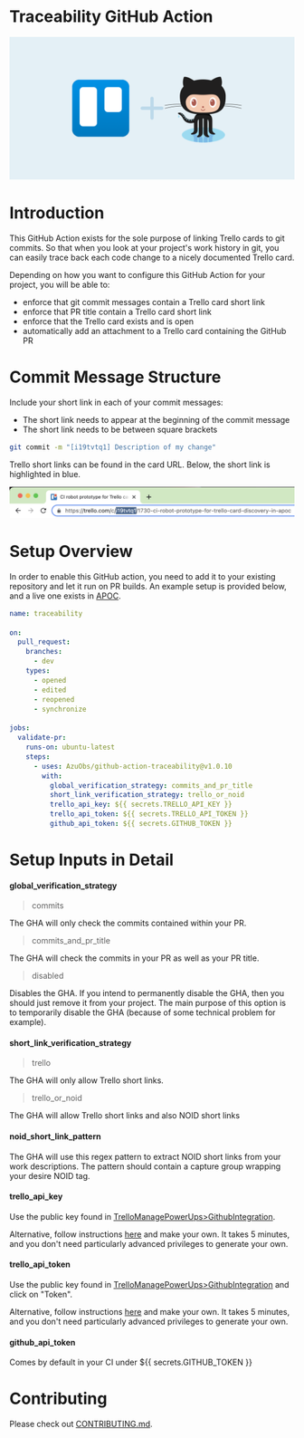 # Traceability GitHub Action

![](assets/trello-github.png)

# Introduction

This GitHub Action exists for the sole purpose of linking Trello cards to git commits. So that when you look at your
project's work history in git, you can easily trace back each code change to a nicely documented Trello card. 

Depending on how you want to configure this GitHub Action for your project, you will be able to:
- enforce that git commit messages contain a Trello card short link
- enforce that PR title contain a Trello card short link
- enforce that the Trello card exists and is open
- automatically add an attachment to a Trello card containing the GitHub PR

# Commit Message Structure

Include your short link in each of your commit messages: 
- The short link needs to appear at the beginning of the commit message 
- The short link needs to be between square brackets

```bash
git commit -m "[i19tvtq1] Description of my change"
```

Trello short links can be found in the card URL. Below, the short link is highlighted in blue.

![](assets/trello-short-link.png)

# Setup Overview

In order to enable this GitHub action, you need to add it to your existing repository and let it run on PR builds. An 
example setup is provided below, and a live one exists in 
[APOC](https://github.com/neo4j/apoc/tree/dev/.github/workflows).

```yml
name: traceability

on:
  pull_request:
    branches:
      - dev
    types:
      - opened
      - edited
      - reopened
      - synchronize

jobs:
  validate-pr:
    runs-on: ubuntu-latest
    steps:
      - uses: AzuObs/github-action-traceability@v1.0.10
        with:
          global_verification_strategy: commits_and_pr_title
          short_link_verification_strategy: trello_or_noid
          trello_api_key: ${{ secrets.TRELLO_API_KEY }}
          trello_api_token: ${{ secrets.TRELLO_API_TOKEN }}
          github_api_token: ${{ secrets.GITHUB_TOKEN }}
```

# Setup Inputs in Detail

#### global_verification_strategy

> commits

The GHA will only check the commits contained within your PR.

> commits_and_pr_title

The GHA will check the commits in your PR as well as your PR title.

> disabled

Disables the GHA. If you intend to permanently disable the GHA, then you should just remove it from your project. The
main purpose of this option is to temporarily disable the GHA (because of some technical problem for example).

#### short_link_verification_strategy

> trello

The GHA will only allow Trello short links. 

> trello_or_noid

The GHA will allow Trello short links and also NOID short links

#### noid_short_link_pattern

The GHA will use this regex pattern to extract NOID short links from your work descriptions. The pattern should contain 
a capture group wrapping your desire NOID tag.

#### trello_api_key

Use the public key found in [TrelloManagePowerUps>GithubIntegration](https://trello.com/power-ups/639711253572cf0030b9bb20/edit/api-key).

Alternative, follow instructions [here](https://developer.atlassian.com/cloud/trello/guides/rest-api/api-introduction/#managing-your-api-key) 
and make your own. It takes 5 minutes, and you don't need particularly advanced privileges to generate your own.

#### trello_api_token

Use the public key found in [TrelloManagePowerUps>GithubIntegration](https://trello.com/power-ups/639711253572cf0030b9bb20/edit/api-key) 
and click on "Token".

Alternative, follow instructions [here](https://developer.atlassian.com/cloud/trello/guides/rest-api/api-introduction/#managing-your-api-key)
and make your own. It takes 5 minutes, and you don't need particularly advanced privileges to generate your own.

#### github_api_token

Comes by default in your CI under ${{ secrets.GITHUB_TOKEN }}

# Contributing

Please check out [CONTRIBUTING.md](CONTRIBUTING.md).
